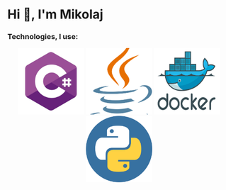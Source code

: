 <h1>Hi 👋, I'm Mikolaj</h1>
<h3>Technologies, I use:</h3>
<p align="center">
  <img style="object-fit: cover;" src="./logos/cs.png" width="150" height="150" alt="cs">
  <img style="object-fit: cover;" src="./logos/java.png" width="150" height="150" alt="cs">
  <img style="object-fit: cover;" src="./logos/docker.png" width="150" height="150" alt="cs">
  <img style="object-fit: cover;" src="./logos/py.png" width="150" height="150" alt="cs">
</p>
